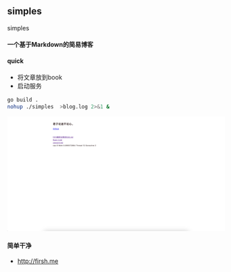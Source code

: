 ## simples
simples


#### 一个基于Markdown的简易博客


#### quick 

* 将文章放到book
* 启动服务


```bash
go build .
nohup ./simples  >blog.log 2>&1 &
```

![img.png](img.png)


#### 简单干净

* http://firsh.me